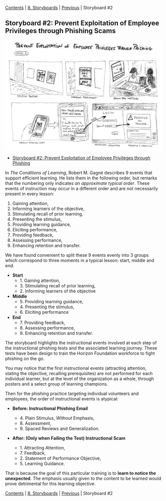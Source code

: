 [Contents](README.md) | [8. Storyboards](800-STORYBOARDS.md) | [Previous](810-STORYBOARD1.md) | Storyboard #2

## Storyboard #2: Prevent Exploitation of Employee Privileges through Phishing Scams

[![Storyboard #2: Prevent Exploitation of Employee Privileges through Phishing](820-storyboard2-preview.jpg)](820-storyboard2.pdf)

* [Storyboard #2: Prevent Exploitation of Employee Privileges through Phishing](820-storyboard2.pdf)

In *The Conditions of Learning*, Robert M. Gagné describes 9 events
that support efficient learning. He lists them in the following order,
but remarks that the numbering only indicates *an approximate typical order*.
These events of instruction may occur in a different order and are not
necessarily present in every lesson:

  1. Gaining attention,
  2. Informing learners of the objective,
  3. Stimulating recall of prior learning,
  4. Presenting the stimulus,
  5. Providing learning guidance,
  6. Eliciting performance,
  7. Providing feedback,
  8. Assessing performance,
  9. Enhancing retention and transfer.

We have found convenient to split these 9 events evenly into 3 groups which
correspond to three moments in a typical lesson: start, middle and end.

  * **Start**
    - 1\. Gaining attention,
    - 3\. Stimulating recall of prior learning,
    - 2\. Informing learners of the objective
  * **Middle**
    - 5\. Providing learning guidance,
    - 4\. Presenting the stimulus,
    - 6\. Eliciting performance
  * **End**
    - 7\. Providing feedback,
    - 8\. Assessing performance,
    - 9\. Enhancing retention and transfer.

The storyboard highlights the instructional events involved at each step
of the instructional phishing tests and the associated learning journey.
These tests have been design to train the Horizon Foundation workforce
to fight phishing on the go.

You may notice that the first instructional events (attracting attention,
stating the objective, recalling prerequisites) are not performed for each
individual learner, but at the level of the organization as a whole, through
posters and a select group of learning champions.

Then for the phishing practice targeting individual volunteers and employees,
the order of instructional events is atypical:

  * **Before: Instructional Phishing Email**
    - 4\. Plain Stimulus, *Without* Emphasis,
    - 8\. Assessment,
    - 9\. Spaced Reviews and Generalization.

  * **After: (Only when Failing the Test) Instructional Scam**
    - 1\. Attracting Attention,
    - 7\. Feedback,
    - 2\. Statement of Performance Objective,
    - 5\. Learning Guidance.

That is because the goal of this particular training is to
**learn to notice the unexpected**. The emphasis usually given
to the content to be learned would prove detrimental for this
learning objective.

[Contents](README.md) | [8. Storyboards](800-STORYBOARDS.md) | [Previous](810-STORYBOARD1.md) | Storyboard #2
